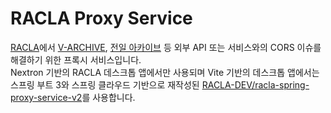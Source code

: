 # RACLA Proxy Service

[RACLA](https://r-archive.zip)에서 [V-ARCHIVE](https://v-archive.net), [전일 아카이브](https://hard-archive.com) 등 외부 API 또는 서비스와의 CORS 이슈를 해결하기 위한 프록시 서비스입니다.    
Nextron 기반의 RACLA 데스크톱 앱에서만 사용되며 Vite 기반의 데스크톱 앱에서는 스프링 부트 3와 스프링 클라우드 기반으로 재작성된 [RACLA-DEV/racla-spring-proxy-service-v2](https://github.com/RACLA-DEV/racla-spring-proxy-service)를 사용합니다.
